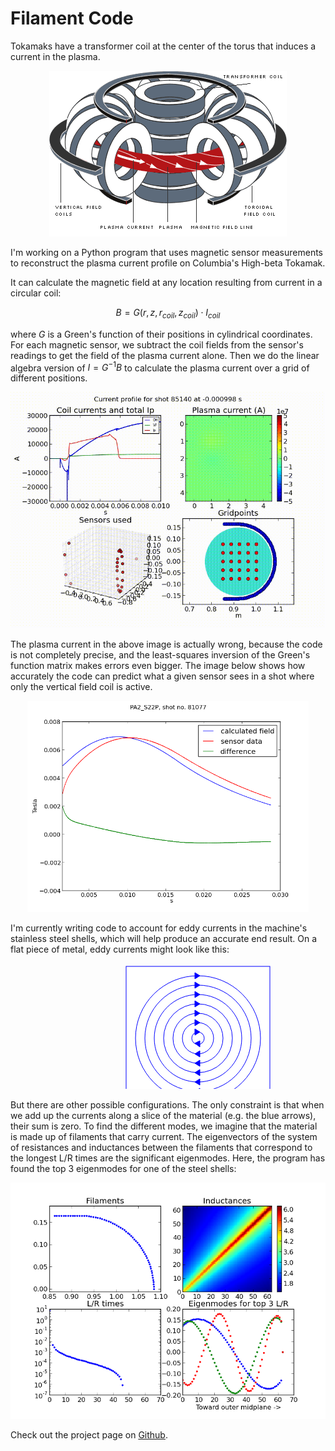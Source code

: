 # Filament Code

Tokamaks have a transformer coil at the center of the torus that induces a current in the plasma.

<center><a href="http://cswim.org/imageslibrary/tokamak_schema.gif/view"><img src="../../code/filament/tokamak.gif"/></a></center>

I'm working on a Python program that uses magnetic sensor measurements to reconstruct the plasma current profile on Columbia's High-beta Tokamak. 

It can calculate the magnetic field at any location resulting from current in a circular coil:

$$B = G(r, z, r_{coil}, z_{coil})\cdot I_{coil}$$

where $G$ is a Green's function of their positions in cylindrical coordinates. For each magnetic sensor, we subtract the coil fields from the sensor's readings to get the field of the plasma current alone. Then we do the linear algebra version of $I = G^{-1}B$ to calculate the plasma current over a grid of different positions.

<center><a href="https://github.com/sballin/filament"><img src="https://raw.githubusercontent.com/sballin/filament/master/resources/reconstruction.gif"/></a></center>

The plasma current in the above image is actually wrong, because the code is not completely precise, and the least-squares inversion of the Green's function matrix makes errors even bigger. The image below shows how accurately the code can predict what a given sensor sees in a shot where only the vertical field coil is active.
 
<center><a href="https://raw.githubusercontent.com/sballin/filament/master/resources/montage.jpg"><img width="450px" src="https://raw.githubusercontent.com/sballin/filament/master/resources/PA2_S22P.png"/></a></center>

I'm currently writing code to account for eddy currents in the machine's stainless steel shells, which will help produce an accurate end result. On a flat piece of metal, eddy currents might look like this:

<center><svg width="600" height="240">
  <rect x="185" y="5" width="230" height="230" stroke="blue" fill="#fff"/>
  <circle cx="300" cy="120" r="100" stroke="blue" fill="#fff" stroke-width="1"/>
  <circle cx="300" cy="120" r="85" stroke="blue" fill="#fff" stroke-width="1"/>
  <circle cx="300" cy="120" r="70" stroke="blue" fill="#fff" stroke-width="1"/>
  <circle cx="300" cy="120" r="55" stroke="blue" fill="#fff" stroke-width="1"/>
  <circle cx="300" cy="120" r="40" stroke="blue" fill="#fff" stroke-width="1"/>
  <circle cx="300" cy="120" r="25" stroke="blue" fill="#fff" stroke-width="1"/>
  <circle cx="300" cy="120" r="10" stroke="blue" fill="#fff" stroke-width="1"/>
  <polygon points="295,15 295,25 303,20" stroke="blue" fill="blue"/>
  <polygon points="295,30 295,40 303,35" stroke="blue" fill="blue"/>
  <polygon points="295,45 295,55 303,50" stroke="blue" fill="blue"/>
  <polygon points="295,60 295,70 303,65" stroke="blue" fill="blue"/>
  <polygon points="295,75 295,85 303,80" stroke="blue" fill="blue"/>
  <polygon points="295,90 295,100 303,95" stroke="blue" fill="blue"/>
  <polygon points="295,105 295,115 303,110" stroke="blue" fill="blue"/>
  <polygon points="303,124 303,134 295,128" stroke="blue" fill="blue"/>
  <polygon points="303,140 303,150 295,145" stroke="blue" fill="blue"/>
  <polygon points="303,155 303,165 295,160" stroke="blue" fill="blue"/>
  <polygon points="303,170 303,180 295,175" stroke="blue" fill="blue"/>
  <polygon points="303,185 303,195 295,190" stroke="blue" fill="blue"/>
  <polygon points="303,200 303,210 295,205" stroke="blue" fill="blue"/>
  <polygon points="303,215 303,225 295,220" stroke="blue" fill="blue"/>
</svg></center>

But there are other possible configurations. The only constraint is that when we add up the currents along a slice of the material (e.g. the blue arrows), their sum is zero. To find the different modes, we imagine that the material is made up of filaments that carry current. The eigenvectors of the system of resistances and inductances between the filaments that correspond to the longest L/R times are the significant eigenmodes. Here, the program has found the top 3 eigenmodes for one of the steel shells:

<center><a href="https://raw.githubusercontent.com/sballin/filament/master/resources/eigen_comparison.jpg"><img src="https://raw.githubusercontent.com/sballin/filament/master/resources/eigenmodes.png"/></a></center>

Check out the project page on [Github](https://github.com/sballin/filament).
